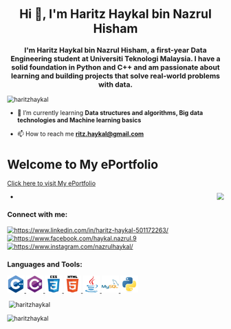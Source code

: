<h1 align="center">Hi 👋, I'm Haritz Haykal bin Nazrul Hisham</h1>
<h3 align="center">I'm Haritz Haykal bin Nazrul Hisham, a first-year Data Engineering student at Universiti Teknologi Malaysia. I have a solid foundation in Python and C++ and am passionate about learning and building projects that solve real-world problems with data.</h3>

<p align="left"> <img src="https://komarev.com/ghpvc/?username=haritzhaykal&label=Profile%20views&color=0e75b6&style=flat" alt="haritzhaykal" /> </p>

- 🌱 I’m currently learning **Data structures and algorithms, Big data technologies and Machine learning basics**

- 📫 How to reach me **ritz.haykal@gmail.com**

<!DOCTYPE html>
<html lang="en">
<head>
    <meta charset="UTF-8">
    <meta name="viewport" content="width=device-width, initial-scale=1.0">
    <title>My ePortfolio</title>
</head>
<body>
    <h1>Welcome to My ePortfolio</h1>
    <p>
        <a href="https://haritzhaykal.github.io" target="_blank" rel="noopener noreferrer">
            Click here to visit My ePortfolio
        </a>
    </p>
</body>
</html>




- <img align="right" height="150" src="https://upload.wikimedia.org/wikipedia/en/thumb/c/c7/Chill_guy_original_artwork.jpg/220px-Chill_guy_original_artwork.jpg"  />

<h3 align="left">Connect with me:</h3>
<p align="left">
<a href="https://linkedin.com/in/https://www.linkedin.com/in/haritz-haykal-501172263/" target="blank"><img align="center" src="https://raw.githubusercontent.com/rahuldkjain/github-profile-readme-generator/master/src/images/icons/Social/linked-in-alt.svg" alt="https://www.linkedin.com/in/haritz-haykal-501172263/" height="30" width="40" /></a>
<a href="https://fb.com/https://www.facebook.com/haykal.nazrul.9" target="blank"><img align="center" src="https://raw.githubusercontent.com/rahuldkjain/github-profile-readme-generator/master/src/images/icons/Social/facebook.svg" alt="https://www.facebook.com/haykal.nazrul.9" height="30" width="40" /></a>
<a href="https://instagram.com/https://www.instagram.com/nazrulhaykal/" target="blank"><img align="center" src="https://raw.githubusercontent.com/rahuldkjain/github-profile-readme-generator/master/src/images/icons/Social/instagram.svg" alt="https://www.instagram.com/nazrulhaykal/" height="30" width="40" /></a>
</p>

<h3 align="left">Languages and Tools:</h3>
<p align="left"> <a href="https://www.w3schools.com/cpp/" target="_blank" rel="noreferrer"> <img src="https://raw.githubusercontent.com/devicons/devicon/master/icons/cplusplus/cplusplus-original.svg" alt="cplusplus" width="40" height="40"/> </a> <a href="https://www.w3schools.com/cs/" target="_blank" rel="noreferrer"> <img src="https://raw.githubusercontent.com/devicons/devicon/master/icons/csharp/csharp-original.svg" alt="csharp" width="40" height="40"/> </a> <a href="https://www.w3schools.com/css/" target="_blank" rel="noreferrer"> <img src="https://raw.githubusercontent.com/devicons/devicon/master/icons/css3/css3-original-wordmark.svg" alt="css3" width="40" height="40"/> </a> <a href="https://www.w3.org/html/" target="_blank" rel="noreferrer"> <img src="https://raw.githubusercontent.com/devicons/devicon/master/icons/html5/html5-original-wordmark.svg" alt="html5" width="40" height="40"/> </a> <a href="https://www.java.com" target="_blank" rel="noreferrer"> <img src="https://raw.githubusercontent.com/devicons/devicon/master/icons/java/java-original.svg" alt="java" width="40" height="40"/> </a> <a href="https://www.mysql.com/" target="_blank" rel="noreferrer"> <img src="https://raw.githubusercontent.com/devicons/devicon/master/icons/mysql/mysql-original-wordmark.svg" alt="mysql" width="40" height="40"/> </a> <a href="https://www.python.org" target="_blank" rel="noreferrer"> <img src="https://raw.githubusercontent.com/devicons/devicon/master/icons/python/python-original.svg" alt="python" width="40" height="40"/> </a> </p>

<p>&nbsp;<img align="center" src="https://github-readme-stats.vercel.app/api?username=haritzhaykal&show_icons=true&theme=tokyonight&locale=en" alt="haritzhaykal" /></p>

<p><img align="center" src="https://github-readme-streak-stats.herokuapp.com/?user=haritzhaykal&theme=highcontrast" alt="haritzhaykal" /></p>
